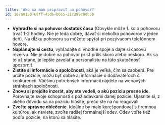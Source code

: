 ```yaml
---
title: 'Ako sa mám pripraviť na pohovor?'
id: 167a015b-68ff-45d6-b665-21c289cadb5b
---
```

<ul>
	<li><strong>Vyhraďte si na pohovor dostatok času</strong> (Obvykle môže 1. kolo pohovoru trvať 1-2 hodiny. Nie je teda dobré, dávať si niekoľko pohovorov v jeden deň). Na dĺžku pohovoru sa môžete spýtať pri pozývacom telefónnom hovore.</li>
	<li><strong>Naplánujte si cestu</strong>, vyhľadajte si vhodné spoje a dajte si časovú rezervu. Nie je dobré na pohovor prísť príliš skoro alebo neskoro. Ak sa to už stane, je lepšie zavolať a personalistu na túto skutočnosť upozorniť.<br><o:p></o:p></li>
	<li><strong>Zistite si informácie o spoločnosti</strong>, aká je veľká, čím sa zaoberá. Pre určité pozície, môžu byť dobré aj informácie o dodávateľoch či konkurencii. Väčšinu potrebných informácií nájdete na webových stránkach spoločnosti.<br><o:p></o:p></li>
	<li><strong>Znovu si prejdite inzerát, aby ste vedeli, o akú pozíciu presne ide</strong>. Porovnajte svoje schopnosti s požiadavkami danej pozície. Ujasnite si, z akého dôvodu sa na pozíciu hlásite, prečo ste na ňu reagovali.<br><o:p></o:p></li>
	<li><strong>Zvoľte správne oblečenie</strong>. Ideálne by malo korešpondovať s firemnou kultúrou, ak neviete, zvoľte radšej formálnejší odev. Odev voľte tiež podľa pozície, na ktorú sa hlásite.
	</li>
</ul>